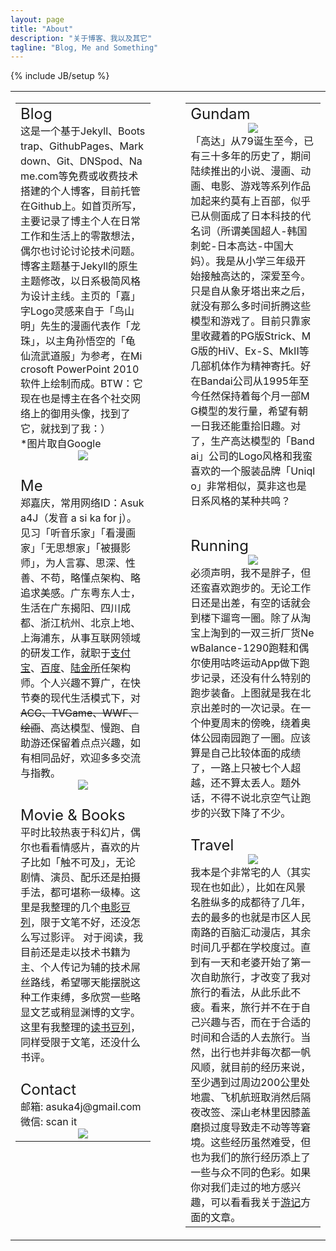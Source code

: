 ```yaml
---
layout: page
title: "About"
description: "关于博客、我以及其它"
tagline: "Blog, Me and Something"
---
```

{% include JB/setup %}
<table border="0" cellpadding="0" style="word-break:break-all; word-wrap:break-all;">
<tr valign="top">
<td width="46%">
    <table>
        <tr>
        <td>
<font size="5">Blog</font></br>
这是一个基于Jekyll、Bootstrap、GithubPages、Markdown、Git、DNSpod、Name.com等免费或收费技术搭建的个人博客，目前托管在Github上。如首页所写，主要记录了博主个人在日常工作和生活上的零散想法，偶尔也讨论讨论技术问题。博客主题基于Jekyll的原生主题修改，以日系极简风格为设计主线。主页的「嘉」字Logo灵感来自于「鸟山 明」先生的漫画代表作「龙珠」，以主角孙悟空的「龟仙流武道服」为参考，在Microsoft PowerPoint 2010软件上绘制而成。BTW：它现在也是博主在各个社交网络上的御用头像，找到了它，就找到了我：）</br>
*图片取自Google
<center><img src="http://pic.yupoo.com/asuka4j/D3N4FigU/medium.jpg"></center>
        </td>
        </tr>
        <tr>
        <td>
</br>
<font size="5">Me</font></br>
郑嘉庆，常用网络ID：Asuka4J（发音 a si ka for j）。见习「听音乐家」「看漫画家」「无思想家」「被摄影师」，为人言寡、思深、性善、不苟，略懂点架构、略追求美感。广东粤东人士，生活在广东揭阳、四川成都、浙江杭州、北京上地、上海浦东，从事互联网领域的研发工作，就职于<a href="http://www.alipay.com">支付宝</a>、<a href="http://www.baidu.com">百度</a>、<a href="http://www.lufax.com">陆金所</a>任架构师。个人兴趣不算广，在快节奏的现代生活模式下，对<del>ACG、TVGame、WWF、绘画</del>、高达模型、慢跑、自助游还保留着点点兴趣，如有相同品好，欢迎多多交流与指教。</br>
<center><img src="http://pic.yupoo.com/asuka4j/D3OeGtHa/medium.jpg"/></center>
        </td>
        </tr>
        <tr>
        <td>
</br>
<font size="5">Movie &amp; Books</font></br>
平时比较热衷于科幻片，偶尔也看看情感片，喜欢的片子比如「触不可及」，无论剧情、演员、配乐还是拍摄手法，都可堪称一级棒。这里是我整理的几个<a href="http://movie.douban.com/people/Asuka4J/doulists">电影豆列</a>，限于文笔不好，还没怎么写过影评。  
对于阅读，我目前还是走以技术书籍为主、个人传记为辅的技术屌丝路线，希望哪天能摆脱这种工作束缚，多欣赏一些略显文艺或稍显渊博的文字。这里有我整理的<a href="http://book.douban.com/people/Asuka4J/doulists">读书豆列</a>，同样受限于文笔，还没什么书评。  
        </td>
        </tr>
        <tr>
        <td>
</br>
<font size="5">Contact</font></br>
邮箱: asuka4j@gmail.com</br>
微信: scan it  
<center><img src="http://pic.yupoo.com/asuka4j/CwQAQzfD/small.jpg"></center>
        </td>
        </tr>
    </table> 
</td>
<td width="8%">
</td>
<td width="46%">
    <table>
        <tr>
        <td>
<font size="5">Gundam</font></br>
<center><img src="http://pic.yupoo.com/asuka4j/D3OeE4v3/medium.jpg"></center>
「高达」从79诞生至今，已有三十多年的历史了，期间陆续推出的小说、漫画、动画、电影、游戏等系列作品加起来约莫有上百部，似乎已从侧面成了日本科技的代名词（所谓美国超人-韩国刺蛇-日本高达-中国大妈）。我是从小学三年级开始接触高达的，深爱至今。只是自从象牙塔出来之后，就没有那么多时间折腾这些模型和游戏了。目前只靠家里收藏着的PG版Strick、MG版的HiV、Ex-S、MkII等几部机体作为精神寄托。好在Bandai公司从1995年至今任然保持着每个月一部MG模型的发行量，希望有朝一日我还能重拾旧趣。对了，生产高达模型的「Bandai」公司的Logo风格和我蛮喜欢的一个服装品牌「Uniqlo」非常相似，莫非这也是日系风格的某种共鸣？  
        </td>
        </tr>
        <tr>
        <td>
</br>
</br>
<font size="5">Running</font></br>
<center><img src="http://pic.yupoo.com/asuka4j/D3OeH6CD/medium.jpg"></center>
必须声明，我不是胖子，但还蛮喜欢跑步的。无论工作日还是出差，有空的话就会到楼下遛弯一圈。除了从淘宝上淘到的一双三折厂货NewBalance-1290跑鞋和偶尔使用咕咚运动App做下跑步记录，还没有什么特别的跑步装备。上图就是我在北京出差时的一次记录。在一个仲夏周末的傍晚，绕着奥体公园南园跑了一圈。应该算是自己比较体面的成绩了，一路上只被七个人超越，还不算太丢人。题外话，不得不说北京空气让跑步的兴致下降了不少。  
        </td>
        </tr>
        <tr>
        <td>
</br>
<font size="5">Travel</font></br>
<center><img src="http://pic.yupoo.com/asuka4j/D3OeHJac/medium.jpg"></center>
我本是个非常宅的人（其实现在也如此），比如在风景名胜纵多的成都待了几年，去的最多的也就是市区人民南路的百脑汇动漫店，其余时间几乎都在学校度过。直到有一天和老婆开始了第一次自助旅行，才改变了我对旅行的看法，从此乐此不疲。看来，旅行并不在于自己兴趣与否，而在于合适的时间和合适的人去旅行。当然，出行也并非每次都一帆风顺，就目前的经历来说，至少遇到过周边200公里处地震、飞机航班取消然后隔夜改签、深山老林里因膝盖磨损过度导致走不动等等窘境。这些经历虽然难受，但也为我们的旅行经历添上了一些与众不同的色彩。如果你对我们走过的地方感兴趣，可以看看我关于<a href="http://jiaqing.me/tags.html#游记-ref">游记</a>方面的文章。    
        </td>
        </tr>
    </table> 
</td>
</tr>
</table>
  
  
